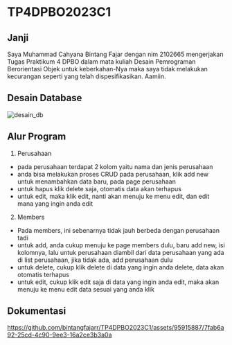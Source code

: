 # TP4DPBO2023C1

## Janji
Saya Muhammad Cahyana Bintang Fajar dengan nim 2102665 mengerjakan Tugas Praktikum 4 DPBO dalam mata kuliah Desain Pemrograman Berorientasi Objek untuk keberkahan-Nya maka saya tidak melakukan kecurangan seperti yang telah dispesifikasikan. Aamiin.

## Desain Database
![desain_db](https://github.com/bintangfajarr/TP4DPBO2023C1/assets/95915887/e25d494b-a731-4bd2-ab56-ddd077ddb3b6)

## Alur Program
1. Perusahaan
- pada perusahaan terdapat 2 kolom yaitu nama dan jenis perusahaan
- anda bisa melakukan proses CRUD pada perusahaan, klik add new untuk menambahkan data baru, pada page perusahaan
- untuk hapus klik delete saja, otomatis data akan terhapus
- untuk edit, maka klik edit, nanti akan menuju ke menu edit, dan edit mana yang ingin anda edit
2. Members
- Pada members, ini sebenarnya tidak jauh berbeda dengan perusahaan tadi
- untuk add, anda cukup menuju ke page members dulu, baru add new, isi kolomnya, lalu untuk perusahaan diambil dari data perusahaan yang ada di list perusahaan, jika tidak ada, add perusahaan dulu
- untuk delete, cukup klik delete di data yang ingin anda delete, data akan otomatis terhapus
- untuk edit, cukup klik edit saja di data yang ingin anda edit, maka akan menuju ke menu edit data sesuai yang anda klik
## Dokumentasi 


https://github.com/bintangfajarr/TP4DPBO2023C1/assets/95915887/7fab6a92-25cd-4c90-9ee3-16a2ce3b3a0a

